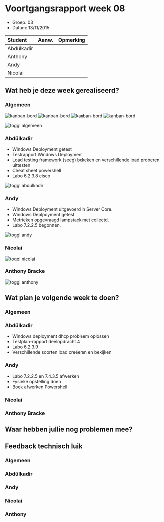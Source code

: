 # Voortgangsrapport week 08

* Groep: 03
* Datum: 13/11/2015

| Student  | Aanw. | Opmerking |
| :---     | :---  | :---      |
| Abdülkadir |       |           |
| Anthony |       |           |
| Andy |       |           |
| Nicolai |       |           |

## Wat heb je deze week gerealiseerd?

### Algemeen

![kanban-bord](https://github.com/HoGentTIN/ops3-g03/blob/master/weekrapport/image/week8_kanban1.PNG)
![kanban-bord](https://github.com/HoGentTIN/ops3-g03/blob/master/weekrapport/image/week8_kanban2.PNG)
![kanban-bord](https://github.com/HoGentTIN/ops3-g03/blob/master/weekrapport/image/week8_kanban3.PNG)
![kanban-bord](https://github.com/HoGentTIN/ops3-g03/blob/master/weekrapport/image/week8_kanban4.PNG)

![toggl algemeen](https://github.com/HoGentTIN/ops3-g03/blob/master/weekrapport/8image/week8_toggl_algemeen.PNG)

### Abdülkadir

* Windows Deployment getest
* Testrapport Windows Deployment
* Load testing framework (seeg) bekeken en verschillende load proberen uittesten
* Cheat sheet powershell
* Labo 6.2.3.8 cisco

![toggl abdulkadir](https://github.com/HoGentTIN/ops3-g03/blob/master/weekrapport/image/week8_toggl_abdulkadir.PNG)

### Andy
* Windows Deployment uitgevoerd in Server Core.
* Windows Deplpoyment getest.
* Metrieken opgevraagd lampstack met collectd.
* Labo 7.2.2.5 begonnen.


![toggl andy](https://github.com/HoGentTIN/ops3-g03/blob/master/weekrapport/image/week8_toggl_andy.PNG)

### Nicolai



![toggl nicolai](https://github.com/HoGentTIN/ops3-g03/blob/master/weekrapport/image/week8_toggl_nicolai.PNG)

### Anthony Bracke



![toggl anthony](https://github.com/HoGentTIN/ops3-g03/blob/master/weekrapport/image/week8_toggl_anthony.PNG)

## Wat plan je volgende week te doen?

### Algemeen

### Abdülkadir 

* Windows deployment dhcp probleem oplossen
* Testplan-rapport deelopdracht 4
* Labo 6.2.3.9
* Verschillende soorten load creëeren en bekijken

### Andy
* Labo 7.2.2.5 en 7.4.3.5 afwerken
* Fysieke opstelling doen
* Boek afwerken Powershell

### Nicolai


### Anthony Bracke


## Waar hebben jullie nog problemen mee?


## Feedback technisch luik

### Algemeen

### Abdülkadir

### Andy

### Nicolai

### Anthony


